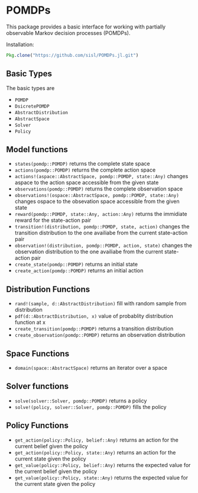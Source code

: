 # POMDPs

This package provides a basic interface for working with partially observable Markov decision processes (POMDPs).

Installation:
```julia
Pkg.clone("https://github.com/sisl/POMDPs.jl.git")
```

## Basic Types

The basic types are

- `POMDP`
- `DsicretePOMDP`
- `AbstractDistribution`
- `AbstractSpace`
- `Solver`
- `Policy`

## Model functions

- `states(pomdp::POMDP)` returns the complete state space 
- `actions(pomdp::POMDP)` returns the complete action space
- `actions!(aspace::AbstractSpace, pomdp::POMDP, state::Any)` changes aspace to the action space accessible from the given state
- `observations(pomdp::POMDP)` returns the complete observation space
- `observations!(ospace::AbstractSpace, pomdp::POMDP, state::Any)` changes ospace to the obsevation space accessible from the given state
- `reward(pomdp::POMDP, state::Any, action::Any)` returns the immidiate reward for the state-action pair
- `transition!(distribution, pomdp::POMDP, state, action)` changes the transition distribution to the one availiabe from the current state-action pair 
- `observation!(distribution, pomdp::POMDP, action, state)` changes the observation distribution to the one availiabe from the current state-action pair 
- `create_state(pomdp::POMDP)` returns an initial state
- `create_action(pomdp::POMDP)` returns an initial action


## Distribution Functions

- `rand!(sample, d::AbstractDistribution)` fill with random sample from distribution
- `pdf(d::AbstractDistribution, x)` value of probablity distribution function at x
- `create_transition(pomdp::POMDP)` returns a transition distribution
- `create_observation(pomdp::POMDP)` returns an observation distribution


## Space Functions
- `domain(space::AbstractSpace)` returns an iterator over a space


## Solver functions

- `solve(solver::Solver, pomdp::POMDP)` returns a policy
- `solve!(policy, solver::Solver, pomdp::POMDP)` fills the policy


## Policy Functions
- `get_action(policy::Policy, belief::Any)` returns an action for the current belief given the policy
- `get_action(policy::Policy, state::Any)` returns an action for the current state given the policy
- `get_value(policy::Policy, belief::Any)` returns the expected value for the current belief given the policy
- `get_value(policy::Policy, state::Any)` returns the expected value for the current state given the policy

